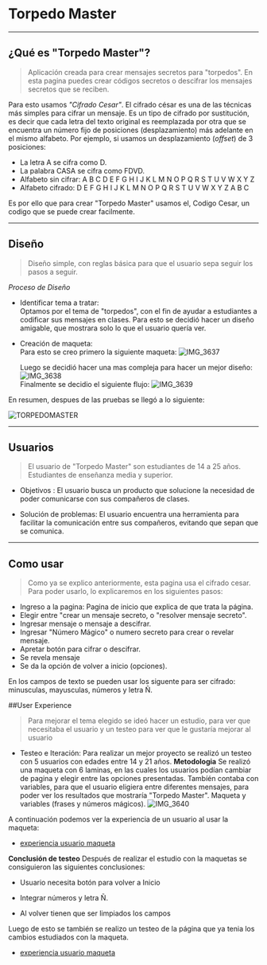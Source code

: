 # Torpedo Master

----
## ¿Qué es "Torpedo Master"?


> Aplicación creada para crear mensajes secretos para "torpedos". En esta pagina puedes crear códigos secretos o descifrar los mensajes secretos que se reciben.

Para esto usamos  *"Cifrado Cesar"*. El cifrado césar es una de las técnicas más simples para cifrar un mensaje. Es un tipo de cifrado por sustitución, es decir que cada letra del texto original es reemplazada por otra que se encuentra un número fijo de posiciones (desplazamiento) más adelante en el mismo alfabeto.
Por ejemplo, si usamos un desplazamiento (_offset_) de 3 posiciones:

- La letra A se cifra como D.
- La palabra CASA se cifra como FDVD.
- Alfabeto sin cifrar: A B C D E F G H I J K L M N O P Q R S T U V W X Y Z
- Alfabeto cifrado: D E F G H I J K L M N O P Q R S T U V W X Y Z A B C

Es por ello que para crear "Torpedo Master" usamos el, Codigo Cesar, un codigo que se puede crear facilmente.

----
## Diseño

>Diseño simple, con reglas básica para que el usuario sepa seguir los pasos a seguir.

*Proceso de Diseño*

* Identificar tema a tratar:  
Optamos por  el tema de "torpedos", con el fin de ayudar a estudiantes a codificar sus mensajes en clases.
Para esto se decidió hacer un diseño amigable, que mostrara solo lo que el usuario quería ver. 

* Creación de maqueta:     
  Para esto se creo primero la siguiente maqueta:
![IMG_3637](img/IMG_3637.jpg)  

  Luego se decidió hacer una mas compleja para hacer un mejor diseño:   
![IMG_3638](img/IMG_3638.jpg)  
   Finalmente se decidio el siguiente flujo:
![IMG_3639](img/IMG_3639.jpg)  

En resumen, despues de las pruebas se llegó a lo siguiente:

![TORPEDOMASTER](img/TORPEDOMASTER.jpg)  



----
## Usuarios
> El usuario de "Torpedo Master" son estudiantes de 14 a 25 años. Estudiantes de enseñanza media y superior.

* Objetivos :  El usuario busca un producto que solucione la necesidad de poder comunicarse con sus compañeros de clases.
  
* Solución de problemas:   El usuario encuentra una herramienta para facilitar la comunicación entre sus compañeros, evitando que sepan que se comunica.



----
## Como usar
>Como ya se explico anteriormente, esta pagina usa el cifrado cesar. Para poder usarlo, lo explicaremos en los siguientes pasos:

* Ingreso a la pagina:  Pagina de inicio que explica de que trata la página.
* Elegir entre "crear un mensaje secreto, o "resolver mensaje secreto".
* Ingresar mensaje o mensaje a descifrar.
* Ingresar "Número Mágico" o numero secreto para crear o revelar mensaje.
* Apretar botón para cifrar o descifrar.
* Se revela mensaje
* Se da la opción de volver a inicio (opciones).

En los campos de texto se pueden usar los siguente para ser cifrado: minusculas, mayusculas, números y letra Ñ.

##User Experience
>Para mejorar el tema elegido se ideó hacer un estudio, para ver que necesitaba el usuario y un testeo para ver que le gustaría mejorar al usuario

* Testeo e Iteración: 
 Para realizar un mejor proyecto se realizó un testeo con 5 usuarios con edades entre 14 y 21 años.
**Metodologia**
Se realizó una maqueta con 6 laminas, en las cuales los usuarios podían cambiar de pagina y elegir entre las opciones presentadas.
Tambíén contaba con variables, para que el usuario eligiera entre diferentes mensajes,  para poder ver los resultados que mostraría "Torpedo Master".
Maqueta y variables (frases y números mágicos).
![IMG_3640](img/IMG_3640.jpg)  


A continuación podemos ver la experiencia de un usuario al usar la maqueta:
* [experiencia usuario maqueta](https://youtu.be/fWJixF9bYD0)


**Conclusión de testeo** Después de realizar el estudio con la maquetas se consiguieron las siguientes conclusiones:

* Usuario necesita botón para volver a Inicio

* Integrar números y letra Ñ.

* Al volver tienen que ser limpiados los campos

Luego de esto se también se realizo un testeo de la página que ya tenia los cambios estudiados con la maqueta.

* [experiencia usuario maqueta](https://youtu.be/opVUEUwnMto)

